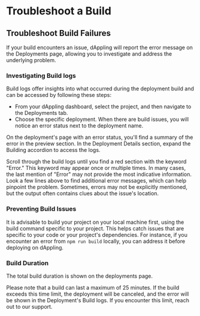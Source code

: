 # Troubleshoot a Build

## Troubleshoot Build Failures

If your build encounters an issue, dAppling will report the error message on the Deployments page, allowing you to investigate and address the underlying problem.&#x20;

### Investigating Build logs

Build logs offer insights into what occurred during the deployment build and can be accessed by following these steps:

* From your dAppling dashboard, select the project, and then navigate to the Deployments tab.
* Choose the specific deployment. When there are build issues, you will notice an error status next to the deployment name.

On the deployment's page with an error status, you'll find a summary of the error in the preview section. In the Deployment Details section, expand the Building accordion to access the logs.

Scroll through the build logs until you find a red section with the keyword "Error." This keyword may appear once or multiple times. In many cases, the last mention of "Error" may not provide the most indicative information. Look a few lines above to find additional error messages, which can help pinpoint the problem. Sometimes, errors may not be explicitly mentioned, but the output often contains clues about the issue's location.

### Preventing Build Issues

It is advisable to build your project on your local machine first, using the build command specific to your project. This helps catch issues that are specific to your code or your project's dependencies. For instance, if you encounter an error from `npm run build` locally, you can address it before deploying on dAppling.

### Build Duration

The total build duration is shown on the deployments page.

Please note that a build can last a maximum of 25 minutes. If the build exceeds this time limit, the deployment will be canceled, and the error will be shown in the Deployment's Build logs. If you encounter this limit, reach out to our support.
